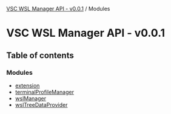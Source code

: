 [VSC WSL Manager API - v0.0.1](README.md) / Modules

# VSC WSL Manager API - v0.0.1

## Table of contents

### Modules

- [extension](modules/extension.md)
- [terminalProfileManager](modules/terminalProfileManager.md)
- [wslManager](modules/wslManager.md)
- [wslTreeDataProvider](modules/wslTreeDataProvider.md)
